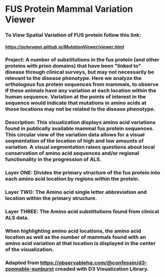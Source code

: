 # FUS Protein Mammal Variation Viewer

### To View Spatial Variation of FUS protein follow this link:
##### https://achevann.github.io/MutationViewer/viewer.html

### Project: A number of substitutions in the fus protein (and other proteins with prion domains) that have been "linked to" disease  through clinical surveys, but may not necessarily be relevant to the disease phenotype. Here we analyze the orthologous fus protein sequences from mammals, to observe if these animals have any variation at each location within the human sequence. Variation at the points of interest in the sequence would indicate that mutations in amino acids at those locations may not be related to the disease phenotype.

### Description: This visualization displays amino acid variations found in publically available mammal fus protein sequences. This circular view of the variation data allows for a visual seqmentation of the location of high and low amounts of variation. A visual segmentation raises questions about local conservation of amino acid sequences and/or regional functionality in the progression of ALS.

### Layer ONE: Divides the primary structure of the fus protein into each amino acid location by regions within the protein.
### Layer TWO: The Amino acid single letter abbreviation and location within the primary structure.
### Layer THREE: The Amino acid substitutions found from clinical ALS data.

### When highlighting amino acid locations, the amino acid location as well as the number of mammals found with an amino acid variation at that location is displayed in the center of the visualization.

### Adapted from https://observablehq.com/@confessin/d3-zoomable-sunburst creaded with D3 Visualization Library.
